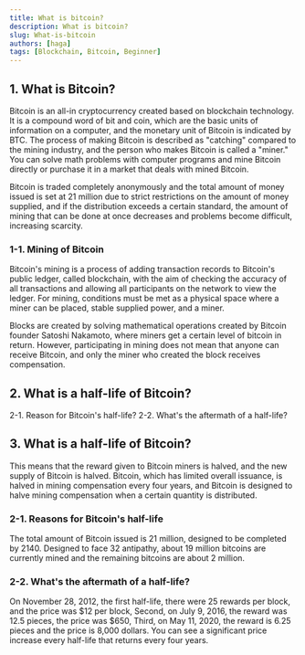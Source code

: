 ```yaml
---
title: What is bitcoin?
description: What is bitcoin?
slug: What-is-bitcoin
authors: [haga]
tags: [Blockchain, Bitcoin, Beginner]
---
```


## 1. What is Bitcoin?

Bitcoin is an all-in cryptocurrency created based on blockchain technology.
It is a compound word of bit and coin, which are the basic units of information on a computer, and the monetary unit of Bitcoin is indicated by BTC.
The process of making Bitcoin is described as "catching" compared to the mining industry, and the person who makes Bitcoin is called a "miner."
You can solve math problems with computer programs and mine Bitcoin directly or purchase it in a market that deals with mined Bitcoin.

Bitcoin is traded completely anonymously and the total amount of money issued is set at 21 million due to strict restrictions on the amount of money supplied, and if the distribution exceeds a certain standard, the amount of mining that can be done at once decreases and problems become difficult, increasing scarcity.

### 1-1. Mining of Bitcoin

Bitcoin's mining is a process of adding transaction records to Bitcoin's public ledger, called blockchain, with the aim of checking the accuracy of all transactions and allowing all participants on the network to view the ledger.
For mining, conditions must be met as a physical space where a miner can be placed, stable supplied power, and a miner.

Blocks are created by solving mathematical operations created by Bitcoin founder Satoshi Nakamoto, where miners get a certain level of bitcoin in return.
However, participating in mining does not mean that anyone can receive Bitcoin, and only the miner who created the block receives compensation.

## 2. What is a half-life of Bitcoin?

2-1. Reason for Bitcoin's half-life?
2-2. What's the aftermath of a half-life?

## 3. What is a half-life of Bitcoin?

This means that the reward given to Bitcoin miners is halved, and the new supply of Bitcoin is halved.
Bitcoin, which has limited overall issuance, is halved in mining compensation every four years, and Bitcoin is designed to halve mining compensation when a certain quantity is distributed.

### 2-1. Reasons for Bitcoin's half-life

The total amount of Bitcoin issued is 21 million, designed to be completed by 2140.
Designed to face 32 antipathy, about 19 million bitcoins are currently mined and the remaining bitcoins are about 2 million.

### 2-2. What's the aftermath of a half-life?

On November 28, 2012, the first half-life, there were 25 rewards per block, and the price was $12 per block,
Second, on July 9, 2016, the reward was 12.5 pieces, the price was $650,
Third, on May 11, 2020, the reward is 6.25 pieces and the price is 8,000 dollars.
You can see a significant price increase every half-life that returns every four years.
